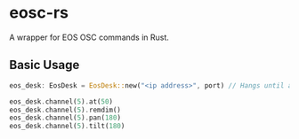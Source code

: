 # eosc-rs

A wrapper for EOS OSC commands in Rust.

## Basic Usage

```rs
eos_desk: EosDesk = EosDesk::new("<ip address>", port) // Hangs until a ping is returned, or returns None at timeout

eos_desk.channel(5).at(50)
eos_desk.channel(5).remdim()
eos_desk.channel(5).pan(180)
eos_desk.channel(5).tilt(180)


```